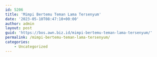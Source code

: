 ```yaml
---
id: 5206
title: 'Mimpi Bertemu Teman Lama Tersenyum'
date: '2023-05-10T08:47:10+00:00'
author: admin
layout: post
guid: 'https://bos.awn.biz.id/mimpi-bertemu-teman-lama-tersenyum/'
permalink: /mimpi-bertemu-teman-lama-tersenyum/
categories:
    - Uncategorized
---
```


